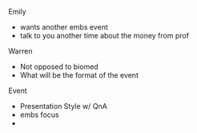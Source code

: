 Emily
- wants another embs event
- talk to you another time about the money from prof 

Warren
- Not opposed to biomed
- What will be the format of the event

Event
- Presentation Style w/ QnA
- embs focus
- 